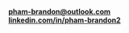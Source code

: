**pham-brandon@outlook.com**  
**[linkedin.com/in/pham-brandon2](https://www.linkedin.com/in/pham-brandon2)**

